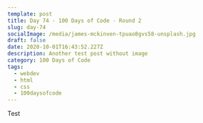 ```yaml
---
template: post
title: Day 74 - 100 Days of Code - Round 2
slug: day-74
socialImage: /media/james-mckinven-tpuao8gvs58-unsplash.jpg
draft: false
date: 2020-10-01T16:43:52.227Z
description: Another test post without image
category: 100 Days of Code
tags:
  - webdev
  - html
  - css
  - 100daysofcode
---
```

Test